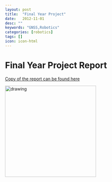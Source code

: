 ```yaml
---
layout: post
title:  "Final Year Project"
date:   2012-11-01
desc: ""
keywords: "GNSS,Robotics"
categories: [robotics]
tags: []
icon: icon-html
---
```

<style>
p.ex1 {
 width: 100%;
  margin-left: auto;
   margin-right: auto;
  max-width: 800px;


}
p.ex2 {
  padding-top: 50px;
  padding-right: 250px;
  padding-bottom: 50px;
  padding-left: 250px;
}

div.d {
  text-align: justify;
}
</style>
<body>
<div class = "d">
<h1> Final Year Project Report </h1>

<p class="ex1">
<a href= ="https://drive.google.com/open?id=0B0ZJQaZUAgXhRVVOZDRtRVVPMGVhZ0NuT1o3eFJqMTdwMWZZ">Copy of the report can be found here</a>
</p>


<p class="ex1">

<img src="{{ site.img_path }}/blog/FinalYearProject.jpg" alt="drawing" width="300"/><br>

</p>
